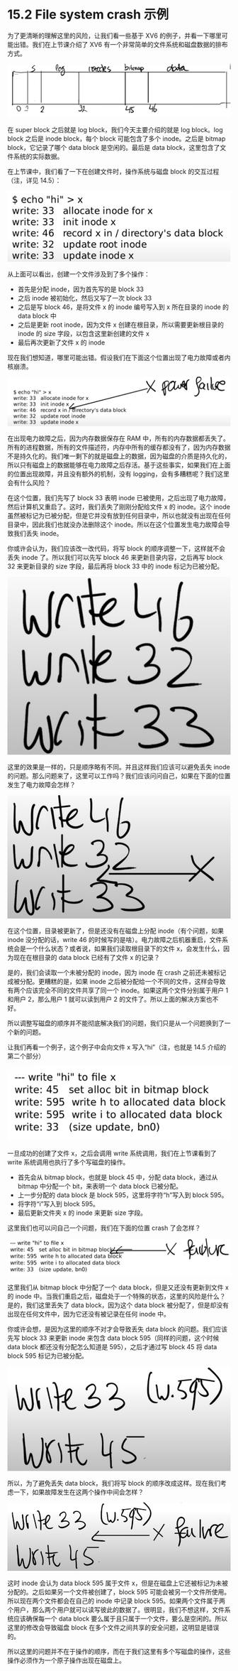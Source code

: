 # 15.2 File system crash 示例

为了更清晰的理解这里的风险，让我们看一些基于 XV6 的例子，并看一下哪里可能出错。我们在上节课介绍了 XV6 有一个非常简单的文件系统和磁盘数据的排布方式。

![](<../assets/image (405).png>)

在 super block 之后就是 log block，我们今天主要介绍的就是 log block。log block 之后是 inode block，每个 block 可能包含了多个 inode。之后是 bitmap block，它记录了哪个 data block 是空闲的。最后是 data block，这里包含了文件系统的实际数据。

在上节课中，我们看了一下在创建文件时，操作系统与磁盘 block 的交互过程（注，详见 14.5）：

![](<../assets/image (554).png>)

从上面可以看出，创建一个文件涉及到了多个操作：

- 首先是分配 inode，因为首先写的是 block 33
- 之后 inode 被初始化，然后又写了一次 block 33
- 之后是写 block 46，是将文件 x 的 inode 编号写入到 x 所在目录的 inode 的 data block 中
- 之后是更新 root inode，因为文件 x 创建在根目录，所以需要更新根目录的 inode 的 size 字段，以包含这里新创建的文件 x
- 最后再次更新了文件 x 的 inode

现在我们想知道，哪里可能出错。假设我们在下面这个位置出现了电力故障或者内核崩溃。

![](<../assets/image (549).png>)

在出现电力故障之后，因为内存数据保存在 RAM 中，所有的内存数据都丢失了。所有的进程数据，所有的文件描述符，内存中所有的缓存都没有了，因为内存数据不是持久化的。我们唯一剩下的就是磁盘上的数据，因为磁盘的介质是持久化的，所以只有磁盘上的数据能够在电力故障之后存活。基于这些事实，如果我们在上面的位置出现故障，并且没有额外的机制，没有 logging，会有多糟糕呢？我们这里会有什么风险？

在这个位置，我们先写了 block 33 表明 inode 已被使用，之后出现了电力故障，然后计算机又重启了。这时，我们丢失了刚刚分配给文件 x 的 inode。这个 inode 虽然被标记为已被分配，但是它并没有放到任何目录中，所以也就没有出现在任何目录中，因此我们也就没办法删除这个 inode。所以在这个位置发生电力故障会导致我们丢失 inode。

你或许会认为，我们应该改一改代码，将写 block 的顺序调整一下，这样就不会丢失 inode 了。所以我们可以先写 block 46 来更新目录内容，之后再写 block 32 来更新目录的 size 字段，最后再将 block 33 中的 inode 标记为已被分配。

![](<../assets/image (406).png>)

这里的效果是一样的，只是顺序略有不同。并且这样我们应该可以避免丢失 inode 的问题。那么问题来了，这里可以工作吗？我们应该问问自己，如果在下面的位置发生了电力故障会怎样？

![](<../assets/image (543).png>)

在这个位置，目录被更新了，但是还没有在磁盘上分配 inode（有个问题，如果 inode 没分配的话，write 46 的时候写的是啥）。电力故障之后机器重启，文件系统会是一个什么状态？或者说，如果我们读取根目录下的文件 x，会发生什么，因为现在在根目录的 data block 已经有了文件 x 的记录？

是的，我们会读取一个未被分配的 inode，因为 inode 在 crash 之前还未被标记成被分配。更糟糕的是，如果 inode 之后被分配给一个不同的文件，这样会导致有两个应该完全不同的文件共享了同一个 inode。如果这两个文件分别属于用户 1 和用户 2，那么用户 1 就可以读到用户 2 的文件了。所以上面的解决方案也不好。

所以调整写磁盘的顺序并不能彻底解决我们的问题，我们只是从一个问题换到了一个新的问题。

让我们再看一个例子，这个例子中会向文件 x 写入“hi”（注，也就是 14.5 介绍的第二个部分）

![](<../assets/image (603).png>)

一旦成功的创建了文件 x，之后会调用 write 系统调用，我们在上节课看到了 write 系统调用也执行了多个写磁盘的操作。

- 首先会从 bitmap block，也就是 block 45 中，分配 data block，通过从 bitmap 中分配一个 bit，来表明一个 data block 已被分配。
- 上一步分配的 data block 是 block 595，这里将字符“h”写入到 block 595。
- 将字符“i”写入到 block 595。
- 最后更新文件夹 x 的 inode 来更新 size 字段。

这里我们也可以问自己一个问题，我们在下面的位置 crash 了会怎样？

![](<../assets/image (515).png>)

这里我们从 bitmap block 中分配了一个 data block，但是又还没有更新到文件 x 的 inode 中。当我们重启之后，磁盘处于一个特殊的状态，这里的风险是什么？是的，我们这里丢失了 data block，因为这个 data block 被分配了，但是却没有出现在任何文件中，因为它还没有被记录在任何 inode 中。

你或许会想，是因为这里的顺序不对才会导致丢失 data block 的问题。我们应该先写 block 33 来更新 inode 来包含 data block 595（同样的问题，这个时候 data block 都还没有分配怎么知道是 595），之后才通过写 block 45 将 data block 595 标记为已被分配。

![](<../assets/image (604).png>)

所以，为了避免丢失 data block，我们将写 block 的顺序改成这样。现在我们考虑一下，如果故障发生在这两个操作中间会怎样？

![](<../assets/image (619).png>)

这时 inode 会认为 data block 595 属于文件 x，但是在磁盘上它还被标记为未被分配的。之后如果另一个文件被创建了，block 595 可能会被另一个文件所使用。所以现在两个文件都会在自己的 inode 中记录 block 595。如果两个文件属于两个用户，那么两个用户就可以读写彼此的数据了。很明显，我们不想这样，文件系统应该确保每一个 data block 要么属于且只属于一个文件，要么是空闲的。所以这里的修改会导致磁盘 block 在多个文件之间共享的安全问题，这明显是错误的。

所以这里的问题并不在于操作的顺序，而在于我们这里有多个写磁盘的操作，这些操作必须作为一个原子操作出现在磁盘上。
